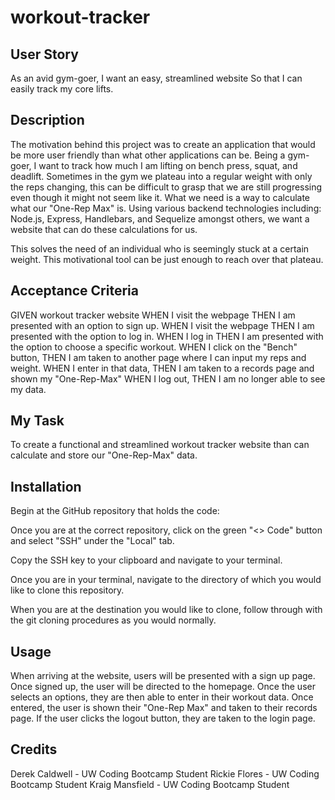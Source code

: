 # workout-tracker

## User Story
As an avid gym-goer,
I want an easy, streamlined website
So that I can easily track my core lifts.

## Description
The motivation behind this project was to create an application that would be more user friendly than what other applications can be. Being a gym-goer, I want to track how much I am lifting on bench press, squat, and deadlift. Sometimes in the gym we plateau into a regular weight with only the reps changing, this can be difficult to grasp that we are still progressing even though it might not seem like it. What we need is a way to calculate what our "One-Rep Max" is. Using various backend technologies including: Node.js, Express, Handlebars, and Sequelize amongst others, we want a website that can do these calculations for us.

This solves the need of an individual who is seemingly stuck at a certain weight. This motivational tool can be just enough to reach over that plateau.

## Acceptance Criteria
GIVEN workout tracker website
WHEN I visit the webpage
THEN I am presented with an option to sign up.
WHEN I visit the webpage
THEN I am presented with the option to log in. 
WHEN I log in
THEN I am presented with the option to choose a specific workout.
WHEN I click on the "Bench" button, 
THEN I am taken to another page where I can input my reps and weight.
WHEN I enter in that data, 
THEN I am taken to a records page and shown my "One-Rep-Max"
WHEN I log out,
THEN I am no longer able to see my data.

## My Task
To create a functional and streamlined workout tracker website than can calculate and store our "One-Rep-Max" data.

## Installation
Begin at the GitHub repository that holds the code:

Once you are at the correct repository, click on the green "<> Code" button and select "SSH" under the "Local" tab.

Copy the SSH key to your clipboard and navigate to your terminal.

Once you are in your terminal, navigate to the directory of which you would like to clone this repository.

When you are at the destination you would like to clone, follow through with the git cloning procedures as you would normally.

## Usage
When arriving at the website, users will be presented with a sign up page. Once signed up, the user will be directed to the homepage. Once the user selects an options, they are then able to enter in their workout data. Once entered, the user is shown their "One-Rep Max" and taken to their records page. If the user clicks the logout button, they are taken to the login page.

## Credits
Derek Caldwell - UW Coding Bootcamp Student Rickie Flores - UW Coding Bootcamp Student Kraig Mansfield - UW Coding Bootcamp Student